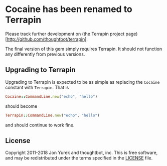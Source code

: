 # Cocaine has been renamed to Terrapin

Please track further development on (the Terrapin project
page)[http://github.com/thoughtbot/terrapin].

The final version of this gem simply requires Terrapin. It should not function any
differently from previous versions.

## Upgrading to Terrapin

Upgrading to Terrapin is expected to be as simple as replacing the `Cocaine`
constant with `Terrapin`. That is

```ruby
Cocaine::CommandLine.new("echo", "hello")
```

should become

```ruby
Terrapin::CommandLine.new("echo", "hello")
```

and should continue to work fine.

## License

Copyright 2011-2018 Jon Yurek and thoughtbot, inc. This is free software, and
may be redistributed under the terms specified in the
[LICENSE](https://github.com/thoughtbot/cocaine/blob/master/LICENSE)
file.

